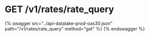 # GET /v1/rates/rate_query

{% swagger src="../api-datalake-prod-oas30.json" path="/v1/rates/rate_query" method="get" %}
{% endswagger %}

